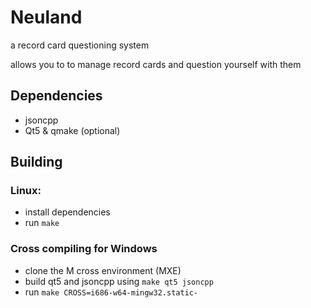 # Neuland

a record card questioning system

allows you to to manage record cards and question yourself with them

## Dependencies
 - jsoncpp
 - Qt5 & qmake (optional)

## Building

### Linux:
 - install dependencies
 - run `make`

### Cross compiling for Windows
 - clone the M cross environment (MXE)
 - build qt5 and jsoncpp using `make qt5 jsoncpp`
 - run `make CROSS=i686-w64-mingw32.static-`
